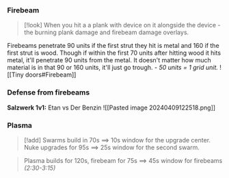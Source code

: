 ### Firebeam
>[!look]
>When you hit a a plank with device on it alongside the device - the burning plank damage and firebeam damage overlays.

Firebeams penetrate 90 units if the first strut they hit is metal and 160 if the first strut is wood.
Though if within the first 70 units after hitting wood it hits metal, it'll penetrate 90 units from the metal.
It doesn't matter how much material is in that 90 or 160 units, it'll just go trough. 
*- 50 units = 1 grid unit.*
![[Tiny doors#Firebeam]]
### Defense from firebeams
**Salzwerk 1v1:** Etan vs Der Benzin
![[Pasted image 20240409122518.png]]
### Plasma
>[!add] 
>Swarms build in 70s $\implies$ 10s window for the upgrade center.
>Nuke upgrades for 95s  $\implies$ 25s window for the second swarm.

>Plasma builds for 120s, firebeam for 75s $\implies$ 45s window for firebeams *(2:30-3:15)*
